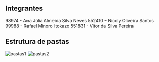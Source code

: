 ## Integrantes
98974 - Ana Júlia Almeida Silva Neves
552410 - Nicoly Oliveira Santos
99988 - Rafael Minoro Itokazo
551831 - Vitor da Silva Pereira

## Estrutura de pastas

![pastas1](https://github.com/user-attachments/assets/19f96d8b-973a-4607-b363-85c79a3bea45)
![pastas2](https://github.com/user-attachments/assets/8114a687-6993-42e7-82b3-3bb7b03159b6)
